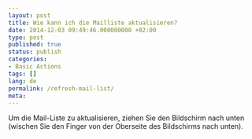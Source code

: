 ```yaml
---
layout: post
title: Wie kann ich die Mailliste aktualisieren?
date: 2014-12-03 09:49:46.000000000 +02:00
type: post
published: true
status: publish
categories:
- Basic Actions
tags: []
lang: de
permalink: /refresh-mail-list/
meta:
---
```


Um die Mail-Liste zu aktualisieren, ziehen Sie den Bildschirm nach unten (wischen Sie den Finger von der Oberseite des Bildschirms nach unten).
